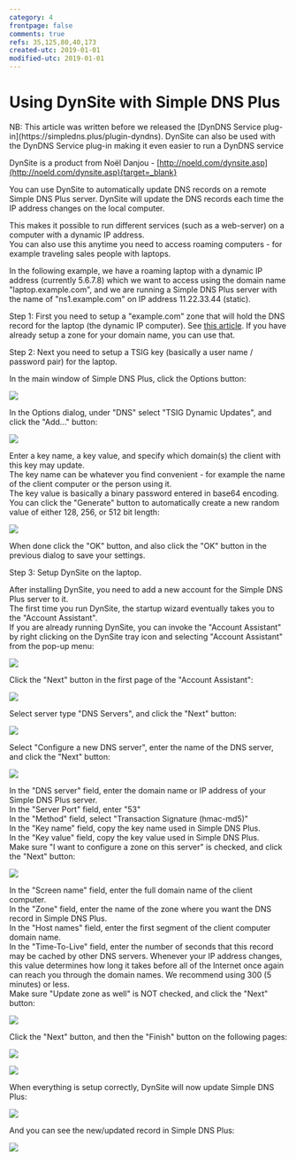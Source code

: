 ```yaml
---
category: 4
frontpage: false
comments: true
refs: 35,125,80,40,173
created-utc: 2019-01-01
modified-utc: 2019-01-01
---
```

# Using DynSite with Simple DNS Plus

<div class="yellowbox">NB: This article was written before we released the [DynDNS Service plug-in](https://simpledns.plus/plugin-dyndns).  
DynSite can also be used with the DynDNS Service plug-in making it even easier to run a DynDNS service</div>

DynSite is a product from Noël Danjou - [http://noeld.com/dynsite.asp](http://noeld.com/dynsite.asp){target=_blank}

You can use DynSite to automatically update DNS records on a remote Simple DNS Plus server. DynSite will update the DNS records each time the IP address changes on the local computer.

This makes it possible to run different services (such as a web-server) on a computer with a dynamic IP address.  
You can also use this anytime you need to access roaming computers - for example traveling sales people with laptops.

In the following example, we have a roaming laptop with a dynamic IP address (currently 5.6.7.8) which we want to access using the domain name "laptop.example.com", and we are running a Simple DNS Plus server with the name of "ns1.example.com" on IP address 11.22.33.44 (static).

Step 1: First you need to setup a "example.com" zone that will hold the DNS record for the laptop (the dynamic IP computer). See [this article](/kb/4/basic-dns-server-configuration-example). If you have already setup a zone for your domain name, you can use that.

Step 2: Next you need to setup a TSIG key (basically a user name / password pair) for the laptop.

In the main window of Simple DNS Plus, click the Options button:

![](img/127/1.png)

In the Options dialog, under "DNS" select "TSIG Dynamic Updates", and click the "Add..." button:

![](img/127/2.png)

Enter a key name, a key value, and specify which domain(s) the client with this key may update.  
The key name can be whatever you find convenient - for example the name of the client computer or the person using it.  
The key value is basically a binary password entered in base64 encoding. You can click the "Generate" button to automatically create a new random value of either 128, 256, or 512 bit length:

![](img/127/3.png)

When done click the "OK" button, and also click the "OK" button in the previous dialog to save your settings.

Step 3: Setup DynSite on the laptop.

After installing DynSite, you need to add a new account for the Simple DNS Plus server to it.  
The first time you run DynSite, the startup wizard eventually takes you to the "Account Assistant".  
If you are already running DynSite, you can invoke the "Account Assistant" by right clicking on the DynSite tray icon and selecting "Account Assistant" from the pop-up menu:

![](img/127/4.png)

Click the "Next" button in the first page of the "Account Assistant":

![](img/127/5.png)

Select server type "DNS Servers", and click the "Next" button:

![](img/127/6.png)

Select "Configure a new DNS server", enter the name of the DNS server, and click the "Next" button:

![](img/127/7.png)

In the "DNS server" field, enter the domain name or IP address of your Simple DNS Plus server.  
In the "Server Port" field, enter "53"  
In the "Method" field, select "Transaction Signature (hmac-md5)"  
In the "Key name" field, copy the key name used in Simple DNS Plus.  
In the "Key value" field, copy the key value used in Simple DNS Plus.  
Make sure "I want to configure a zone on this server" is checked, and click the "Next" button:

![](img/127/8.png)

In the "Screen name" field, enter the full domain name of the client computer.  
In the "Zone" field, enter the name of the zone where you want the DNS record in Simple DNS Plus.  
In the "Host names" field, enter the first segment of the client computer domain name.  
In the "Time-To-Live" field, enter the number of seconds that this record may be cached by other DNS servers. Whenever your IP address changes, this value determines how long it takes before all of the Internet once again can reach you through the domain names. We recommend using 300 (5 minutes) or less.  
Make sure "Update zone as well" is NOT checked, and click the "Next" button:

![](img/127/9.png)

Click the "Next" button, and then the "Finish" button on the following pages:

![](img/127/10.png)

![](img/127/11.png)

When everything is setup correctly, DynSite will now update Simple DNS Plus:

![](img/127/12.png)

And you can see the new/updated record in Simple DNS Plus:

![](img/127/13.png)

